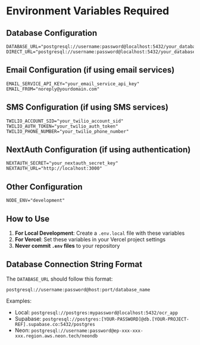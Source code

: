# Environment Variables Required

## Database Configuration
```
DATABASE_URL="postgresql://username:password@localhost:5432/your_database_name"
DIRECT_URL="postgresql://username:password@localhost:5432/your_database_name"
```

## Email Configuration (if using email services)
```
EMAIL_SERVICE_API_KEY="your_email_service_api_key"
EMAIL_FROM="noreply@yourdomain.com"
```

## SMS Configuration (if using SMS services)
```
TWILIO_ACCOUNT_SID="your_twilio_account_sid"
TWILIO_AUTH_TOKEN="your_twilio_auth_token"
TWILIO_PHONE_NUMBER="your_twilio_phone_number"
```

## NextAuth Configuration (if using authentication)
```
NEXTAUTH_SECRET="your_nextauth_secret_key"
NEXTAUTH_URL="http://localhost:3000"
```

## Other Configuration
```
NODE_ENV="development"
```

## How to Use

1. **For Local Development**: Create a `.env.local` file with these variables
2. **For Vercel**: Set these variables in your Vercel project settings
3. **Never commit `.env` files** to your repository

## Database Connection String Format

The `DATABASE_URL` should follow this format:
```
postgresql://username:password@host:port/database_name
```

Examples:
- Local: `postgresql://postgres:mypassword@localhost:5432/ocr_app`
- Supabase: `postgresql://postgres:[YOUR-PASSWORD]@db.[YOUR-PROJECT-REF].supabase.co:5432/postgres`
- Neon: `postgresql://username:password@ep-xxx-xxx-xxx.region.aws.neon.tech/neondb`
